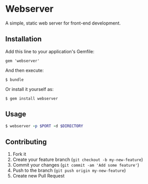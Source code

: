 # Webserver

A simple, static web server for front-end development.

## Installation

Add this line to your application's Gemfile:

    gem 'webserver'

And then execute:

    $ bundle

Or install it yourself as:

    $ gem install webserver

## Usage

```ruby
$ webserver -p $PORT -d $DIRECTORY
```

## Contributing

1. Fork it
2. Create your feature branch (`git checkout -b my-new-feature`)
3. Commit your changes (`git commit -am 'Add some feature'`)
4. Push to the branch (`git push origin my-new-feature`)
5. Create new Pull Request
